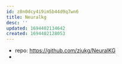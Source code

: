 ```yaml
---
id: z8n0dcy4i9im5b44d9q7wn6
title: Neuralkg
desc: ''
updated: 1694402134642
created: 1694402128053
---
```


- repo: https://github.com/zjukg/NeuralKG
- 